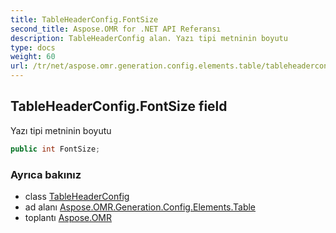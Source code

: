```yaml
---
title: TableHeaderConfig.FontSize
second_title: Aspose.OMR for .NET API Referansı
description: TableHeaderConfig alan. Yazı tipi metninin boyutu
type: docs
weight: 60
url: /tr/net/aspose.omr.generation.config.elements.table/tableheaderconfig/fontsize/
---
```

## TableHeaderConfig.FontSize field

Yazı tipi metninin boyutu

```csharp
public int FontSize;
```

### Ayrıca bakınız

* class [TableHeaderConfig](../)
* ad alanı [Aspose.OMR.Generation.Config.Elements.Table](../../tableheaderconfig/)
* toplantı [Aspose.OMR](../../../)


